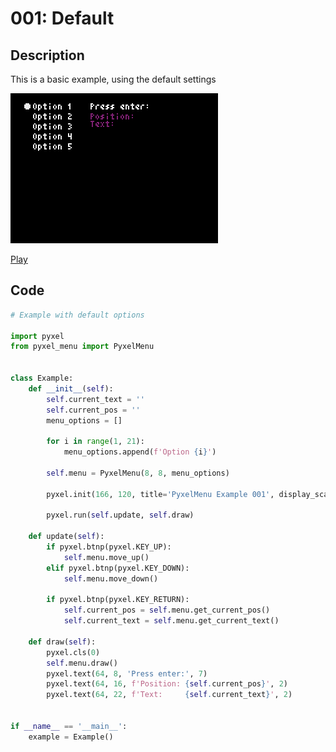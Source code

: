 # 001: Default

## Description

This is a basic example, using the default settings

![Capture](../assets/001-default.gif)

<a href="/examples/play/001-default.html" target="_black" class="btn btn-primary">Play</a>

## Code

```python
# Example with default options

import pyxel
from pyxel_menu import PyxelMenu


class Example:
    def __init__(self):
        self.current_text = ''
        self.current_pos = ''
        menu_options = []

        for i in range(1, 21):
            menu_options.append(f'Option {i}')

        self.menu = PyxelMenu(8, 8, menu_options)

        pyxel.init(166, 120, title='PyxelMenu Example 001', display_scale=3)

        pyxel.run(self.update, self.draw)

    def update(self):
        if pyxel.btnp(pyxel.KEY_UP):
            self.menu.move_up()
        elif pyxel.btnp(pyxel.KEY_DOWN):
            self.menu.move_down()

        if pyxel.btnp(pyxel.KEY_RETURN):
            self.current_pos = self.menu.get_current_pos()
            self.current_text = self.menu.get_current_text()

    def draw(self):
        pyxel.cls(0)
        self.menu.draw()
        pyxel.text(64, 8, 'Press enter:', 7)
        pyxel.text(64, 16, f'Position: {self.current_pos}', 2)
        pyxel.text(64, 22, f'Text:     {self.current_text}', 2)


if __name__ == '__main__':
    example = Example()

```